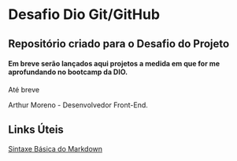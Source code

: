 # Desafio Dio Git/GitHub

## Repositório criado para o Desafio do Projeto

#### Em breve serão lançados aqui projetos a medida em que for me aprofundando no bootcamp da DIO.

Até breve 

Arthur Moreno - Desenvolvedor Front-End.












## Links Úteis 
[Sintaxe Básica do Markdown](https://www.markdownguide.org/basic-syntax/)

